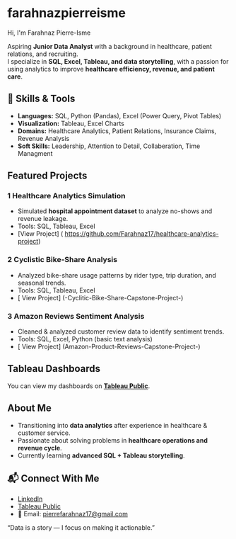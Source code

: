 # farahnazpierreisme
 Hi, I'm Farahnaz Pierre-Isme  

 Aspiring **Junior Data Analyst** with a background in healthcare, patient relations, and recruiting.  
I specialize in **SQL, Excel, Tableau, and data storytelling**, with a passion for using analytics to improve **healthcare efficiency, revenue, and patient care**.  


## 🔧 Skills & Tools  
- **Languages:** SQL, Python (Pandas), Excel (Power Query, Pivot Tables)  
- **Visualization:** Tableau, Excel Charts  
- **Domains:** Healthcare Analytics, Patient Relations, Insurance Claims, Revenue Analysis
- **Soft Skills:** Leadership, Attention to Detail, Collaberation, Time Managment


## Featured Projects  

### 1️ Healthcare Analytics Simulation  
- Simulated **hospital appointment dataset** to analyze no-shows and revenue leakage.  
- Tools: SQL, Tableau, Excel  
- [View Project] ( https://github.com/Farahnaz17/healthcare-analytics-project) 

### 2️ Cyclistic Bike-Share Analysis  
- Analyzed bike-share usage patterns by rider type, trip duration, and seasonal trends.  
- Tools: SQL, Tableau, Excel 
- [ View Project] (-Cyclitic-Bike-Share-Capstone-Project-)

### 3️ Amazon Reviews Sentiment Analysis  
- Cleaned & analyzed customer review data to identify sentiment trends.  
- Tools: SQL, Excel, Python (basic text analysis)  
- [ View Project] (Amazon-Product-Reviews-Capstone-Project-)  



##  Tableau Dashboards  
You can view my dashboards on **[Tableau Public](https://public.tableau.com/app/profile/farahnaz.pierre.isme)**.  


##  About Me  
-  Transitioning into **data analytics** after experience in healthcare & customer service.  
-  Passionate about solving problems in **healthcare operations and revenue cycle**.  
-  Currently learning **advanced SQL + Tableau storytelling**.  


## 📬 Connect With Me  
- [LinkedIn](www.linkedin.com/in/farahnaz-pierre-isme-19188a126)
- [Tableau Public](https://public.tableau.com/app/profile/farahnaz.pierre.isme)  
- 📧 Email: pierrefarahnaz17@gmail.com  

 “Data is a story — I focus on making it actionable.”


